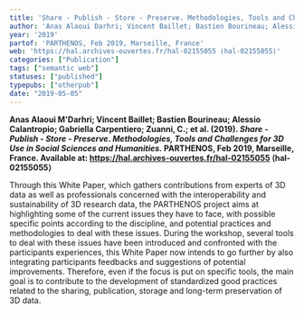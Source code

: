 ```yaml
---
title: 'Share - Publish - Store - Preserve. Methodologies, Tools and Challenges for 3D Use in Social Sciences and Humanities'
author: 'Anas Alaoui Darhri; Vincent Baillet; Bastien Bourineau; Alessio Calantropio; Gabriella Carpentiero; Zuanni, C.; et al.'
year: '2019'
partof: 'PARTHENOS, Feb 2019, Marseille, France'
web: 'https://hal.archives-ouvertes.fr/hal-02155055 ⟨hal-02155055⟩'
categories: ["Publication"]
tags: ["semantic web"]
statuses: ["published"]
typepubs: ["otherpub"]
date: "2019-05-05"
---
```


**Anas Alaoui M\'Darhri; Vincent Baillet; Bastien Bourineau; Alessio Calantropio; Gabriella Carpentiero; Zuanni, C.; et al. (2019). *Share - Publish - Store - Preserve. Methodologies, Tools and Challenges for 3D Use in Social Sciences and Humanities.* PARTHENOS, Feb 2019, Marseille, France. Available at: https://hal.archives-ouvertes.fr/hal-02155055 ⟨hal-02155055⟩**

Through this White Paper, which gathers contributions from experts of 3D data as well as professionals concerned with the interoperability and sustainability of 3D research data, the PARTHENOS project aims at highlighting some of the current issues they have to face, with possible specific points according to the discipline, and potential practices and methodologies to deal with these issues. During the workshop, several tools to deal with these issues have been introduced and confronted with the participants experiences, this White Paper now intends to go further by also integrating participants feedbacks and suggestions of potential improvements. Therefore, even if the focus is put on specific tools, the main goal is to contribute to the development of standardized good practices related to the sharing, publication, storage and long-term preservation of 3D data.